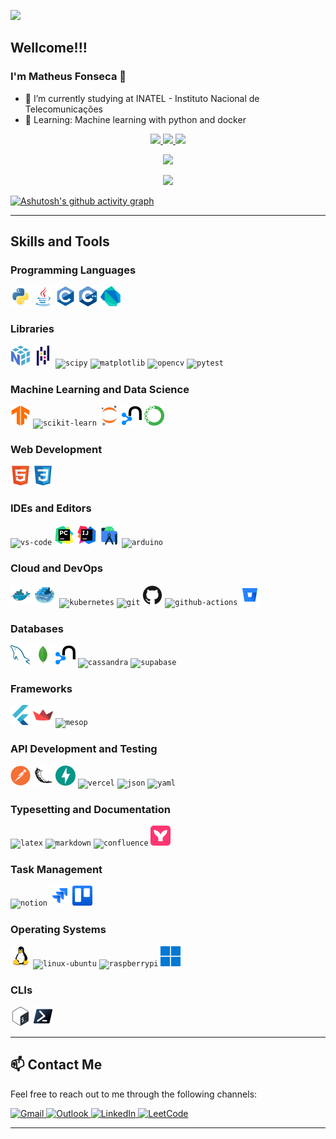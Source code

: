 <link rel="stylesheet" type="text/css" href="dracula.css">

![](https://komarev.com/ghpvc/?username=matheusAFONSECA&color=006bed)

## Wellcome!!!
### I'm Matheus Fonseca 👋

- 🔭 I’m currently studying at INATEL - Instituto Nacional de Telecomunicações
- 🌱 Learning: Machine learning with python and docker

<div align="center">
  <a href="https://github.com/matheusAFONSECA">
  <img height="180em" src="https://github-readme-stats-sigma-five.vercel.app/api?username=matheusAFONSECA&show_icons=true&theme=dracula&include_all_commits=true"/>
  <img height="180em" src="https://github-readme-stats.vercel.app/api/top-langs/?username=matheusAFONSECA&layout=compact&theme=dracula&count_private=true"/>
   <img height="180em" src="[https://github-readme-stats.vercel.app/api/top-langs/?username=matheusAFONSECA&layout=compact&theme=dracula&count_private=true](https://github-readme-streak-stats.herokuapp.com/?user=matheusAFONSECA&theme=dracula&hide_border=false)"/>
    
   ![](https://github-readme-streak-stats.herokuapp.com/?user=matheusAFONSECA&theme=dracula&hide_border=false)<br/>
    
</div>

<p align="center">
  <img src="https://github-profile-trophy.vercel.app/?username=matheusAFONSECA&theme=dracula&row=2&no-bg=true&column=3&margin-w=15&margin-h=15&count_private=true" />
</p>

[![Ashutosh's github activity graph](https://github-readme-activity-graph.vercel.app/graph?username=matheusAFONSECA&theme=dracula)](https://github.com/ashutosh00710/github-readme-activity-graph)

---

## Skills and Tools

### Programming Languages
<code><img height="32" src="https://raw.githubusercontent.com/devicons/devicon/master/icons/python/python-original.svg" alt="python"/></code>
<code><img height="32" src="https://raw.githubusercontent.com/devicons/devicon/master/icons/java/java-original.svg" alt="java"/></code>
<code><img height="32" src="https://raw.githubusercontent.com/devicons/devicon/master/icons/c/c-original.svg" alt="c"/></code>
<code><img height="32" src="https://raw.githubusercontent.com/devicons/devicon/master/icons/cplusplus/cplusplus-original.svg" alt="cpp"/></code>
<code><img height="32" src="https://raw.githubusercontent.com/devicons/devicon/master/icons/dart/dart-original.svg" alt="dart"/></code>

### Libraries
<code><img height="32" src="https://raw.githubusercontent.com/devicons/devicon/master/icons/numpy/numpy-original.svg" alt="numpy"/></code>
<code><img height="32" src="https://raw.githubusercontent.com/devicons/devicon/master/icons/pandas/pandas-original.svg" alt="pandas"/></code>
<code><img height="32" src="https://scipy.org/images/logo.svg" alt="scipy"/></code>
<code><img height="32" src="https://upload.wikimedia.org/wikipedia/commons/8/84/Matplotlib_icon.svg" alt="matplotlib"/></code>
<code><img height="32" src="https://raw.githubusercontent.com/opencv/opencv/master/doc/opencv-logo.png" alt="opencv"/></code>
<code><img height="32" src="https://cdn.jsdelivr.net/gh/devicons/devicon@latest/icons/pytest/pytest-original.svg" alt="pytest"/></code>

### Machine Learning and Data Science
<code><img height="32" src="https://raw.githubusercontent.com/devicons/devicon/master/icons/tensorflow/tensorflow-original.svg" alt="tensorflow"/></code>
<code><img height="32" src="https://cdn.jsdelivr.net/gh/devicons/devicon@latest/icons/scikitlearn/scikitlearn-original.svg" alt="scikit-learn"/></code>
<code><img height="32" src="https://raw.githubusercontent.com/devicons/devicon/master/icons/jupyter/jupyter-original.svg" alt="jupyter"/></code>
<code><img height="32" src="https://raw.githubusercontent.com/devicons/devicon/master/icons/neo4j/neo4j-original.svg" alt="neo4j"/></code>
<code><img height="32" src="https://raw.githubusercontent.com/devicons/devicon/master/icons/anaconda/anaconda-original.svg" alt="anaconda"/></code>

### Web Development
<code><img height="32" src="https://raw.githubusercontent.com/devicons/devicon/master/icons/html5/html5-original.svg" alt="html"/></code>
<code><img height="32" src="https://raw.githubusercontent.com/devicons/devicon/master/icons/css3/css3-original.svg" alt="css"/></code>

### IDEs and Editors
<code><img height="32" src="https://cdn.jsdelivr.net/gh/devicons/devicon@latest/icons/vscode/vscode-original.svg" alt="vs-code"/></code>
<code><img height="32" src="https://raw.githubusercontent.com/devicons/devicon/master/icons/pycharm/pycharm-original.svg" alt="pycharm"/></code>
<code><img height="32" src="https://raw.githubusercontent.com/devicons/devicon/master/icons/intellij/intellij-original.svg" alt="intellij"/></code>
<code><img height="32" src="https://raw.githubusercontent.com/devicons/devicon/master/icons/androidstudio/androidstudio-original.svg" alt="android-studio"/></code>
<code><img height="32" src="https://cdn.jsdelivr.net/gh/devicons/devicon@latest/icons/arduino/arduino-original.svg" alt="arduino"/></code>

### Cloud and DevOps
<code><img height="32" src="https://raw.githubusercontent.com/devicons/devicon/master/icons/docker/docker-original.svg" alt="docker"/></code>
<code><img height="32" src="https://raw.githubusercontent.com/docker-library/docs/471fa6e4cb58062ccbf91afc111980f9c7004981/swarm/logo.png" alt="docker-swarm"/></code>
<code><img height="32" src="https://cdn.jsdelivr.net/gh/devicons/devicon@latest/icons/kubernetes/kubernetes-original.svg" alt="kubernetes"/></code>
<code><img height="32" src="https://cdn.jsdelivr.net/gh/devicons/devicon@latest/icons/git/git-original.svg" alt="git"/></code>
<code><img height="32" src="https://raw.githubusercontent.com/devicons/devicon/master/icons/github/github-original.svg" alt="github"/></code>
<code><img height="32" src="https://cdn.jsdelivr.net/gh/devicons/devicon@latest/icons/githubactions/githubactions-original.svg" alt="github-actions"/></code>
<code><img height="32" src="https://raw.githubusercontent.com/devicons/devicon/master/icons/bitbucket/bitbucket-original.svg" alt="bitbucket"/></code>

### Databases
<code><img height="32" src="https://raw.githubusercontent.com/devicons/devicon/master/icons/mysql/mysql-original.svg" alt="mysql"/></code>
<code><img height="32" src="https://raw.githubusercontent.com/devicons/devicon/master/icons/mongodb/mongodb-original.svg" alt="mongodb"/></code>
<code><img height="32" src="https://raw.githubusercontent.com/devicons/devicon/master/icons/neo4j/neo4j-original.svg" alt="neo4j"/></code>
<code><img height="32" src="https://cdn.jsdelivr.net/gh/devicons/devicon@latest/icons/cassandra/cassandra-original.svg" alt="cassandra"/></code>
<code><img height="32" src="https://cdn.jsdelivr.net/gh/devicons/devicon@latest/icons/supabase/supabase-original.svg" alt="supabase"/></code>

### Frameworks
<code><img height="32" src="https://raw.githubusercontent.com/devicons/devicon/master/icons/flutter/flutter-original.svg" alt="flutter"/></code>
<code><img height="32" src="https://raw.githubusercontent.com/devicons/devicon/master/icons/streamlit/streamlit-original.svg" alt="streamlit"/></code>
<code><img height="32" src="https://google.github.io/mesop/assets/logo.png" alt="mesop"/></code>

### API Development and Testing
<code><img height="32" src="https://raw.githubusercontent.com/devicons/devicon/master/icons/postman/postman-original.svg" alt="postman"/></code>
<code><img height="32" src="https://github.com/devicons/devicon/blob/master/icons/flask/flask-original.svg" alt="flask"/></code>
<code><img height="32" src="https://github.com/devicons/devicon/blob/master/icons/fastapi/fastapi-original.svg" alt="fastapi"/></code>
<code><img height="32" src="https://cdn.jsdelivr.net/gh/devicons/devicon@latest/icons/vercel/vercel-original.svg" alt="vercel"/></code>
<code><img height="32" src="https://cdn.jsdelivr.net/gh/devicons/devicon@latest/icons/json/json-original.svg" alt="json"/></code>
<code><img height="32" src="https://cdn.jsdelivr.net/gh/devicons/devicon@latest/icons/yaml/yaml-original.svg" alt="yaml"/></code>

### Typesetting and Documentation
<code><img height="32" src="https://upload.wikimedia.org/wikipedia/commons/9/92/LaTeX_logo.svg" alt="latex"/></code>
<code><img height="32" src="https://cdn.jsdelivr.net/gh/devicons/devicon@latest/icons/markdown/markdown-original.svg" alt="markdown"/></code>
<code><img height="32" src="https://cdn.jsdelivr.net/gh/devicons/devicon@latest/icons/confluence/confluence-original.svg" alt="confluence"/></code>
<code><img height="32" src="https://raw.githubusercontent.com/mermaid-js/mermaid/develop/docs/public/favicon.svg" alt="mermaid"/></code>

### Task Management
<code><img height="32" src="https://upload.wikimedia.org/wikipedia/commons/4/45/Notion_app_logo.png" alt="notion"/></code>
<code><img height="32" src="https://raw.githubusercontent.com/devicons/devicon/master/icons/jira/jira-original.svg" alt="jira"/></code>
<code><img height="32" src="https://github.com/devicons/devicon/blob/master/icons/trello/trello-original.svg" alt="trello"/></code>

### Operating Systems
<code><img height="32" src="https://github.com/devicons/devicon/blob/master/icons/linux/linux-original.svg" alt="linux"/></code>
<code><img height="32" src="https://cdn.jsdelivr.net/gh/devicons/devicon@latest/icons/ubuntu/ubuntu-original.svg" alt="linux-ubuntu"/></code>
<code><img height="32" src="https://cdn.jsdelivr.net/gh/devicons/devicon@latest/icons/raspberrypi/raspberrypi-original.svg" alt="raspberrypi"/></code>
<code><img height="32" src="https://github.com/devicons/devicon/blob/master/icons/windows11/windows11-original.svg" alt="windows"/></code>

### CLIs

<code><img height="32" src="https://github.com/devicons/devicon/blob/master/icons/bash/bash-original.svg" alt="bash"/></code>
<code><img height="32" src="https://github.com/devicons/devicon/blob/master/icons/powershell/powershell-original.svg" alt="powershell"/></code>

---

## 📫 Contact Me

Feel free to reach out to me through the following channels:

<div> 
  <a href="mailto:matheusfonsecaafonso@gmail.com" target="_blank">
    <img src="https://img.shields.io/badge/Gmail-D14836?style=for-the-badge&logo=gmail&logoColor=white" alt="Gmail">
  </a>
  <a href="mailto:henrique.matheus@gec.inatel.br" target="_blank">
    <img src="https://img.shields.io/badge/Outlook-0078D4?style=for-the-badge&logo=microsoft-outlook&logoColor=white" alt="Outlook">
  </a>
  <a href="https://www.linkedin.com/in/matheus-fonseca-afonso/" target="_blank">
    <img src="https://img.shields.io/badge/-LinkedIn-%230077B5?style=for-the-badge&logo=linkedin&logoColor=white" alt="LinkedIn">
  </a>
  <a href="https://leetcode.com/u/matheusafonseca/" target="_blank">
    <img src="https://img.shields.io/badge/LeetCode-FFA116?style=for-the-badge&logo=leetcode&logoColor=white" alt="LeetCode">
  </a>
</div>

---

